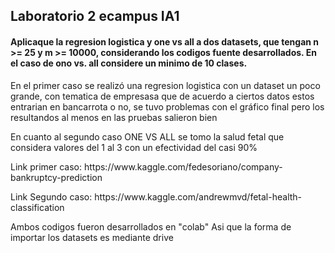 <h2> Laboratorio 2 ecampus IA1 </h2>
<h4> Aplicaque la regresion logistica y one vs all a dos datasets, que tengan n >= 25 y m >= 10000, considerando los codigos fuente desarrollados. En el caso de ono vs. all considere un minimo de 10 clases.</h4>

En el primer caso se realizó una regresion logistica con un dataset un poco grande, con tematica de empresasa que de acuerdo a ciertos datos estos entrarian en bancarrota o no, se tuvo problemas con el gráfico final pero los resultandos al menos en las pruebas salieron bien
<p>En cuanto al segundo caso ONE VS ALL se tomo la salud fetal que considera valores del 1 al 3 con un efectividad del casi 90%<p>
  <p>Link primer caso: https://www.kaggle.com/fedesoriano/company-bankruptcy-prediction<p>
    <p>Link Segundo caso: https://www.kaggle.com/andrewmvd/fetal-health-classification<p>
      Ambos codigos fueron desarrollados en "colab" Asi que la forma de importar los datasets es mediante drive
